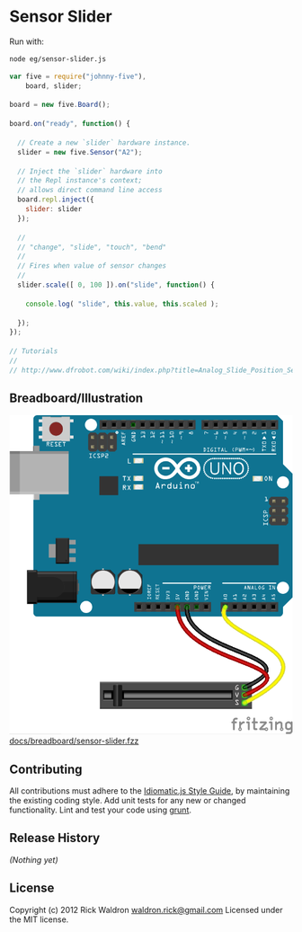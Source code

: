 # Sensor Slider

Run with:
```bash
node eg/sensor-slider.js
```


```javascript
var five = require("johnny-five"),
    board, slider;

board = new five.Board();

board.on("ready", function() {

  // Create a new `slider` hardware instance.
  slider = new five.Sensor("A2");

  // Inject the `slider` hardware into
  // the Repl instance's context;
  // allows direct command line access
  board.repl.inject({
    slider: slider
  });

  //
  // "change", "slide", "touch", "bend"
  //
  // Fires when value of sensor changes
  //
  slider.scale([ 0, 100 ]).on("slide", function() {

    console.log( "slide", this.value, this.scaled );

  });
});

// Tutorials
//
// http://www.dfrobot.com/wiki/index.php?title=Analog_Slide_Position_Sensor_(SKU:_DFR0053)

```


## Breadboard/Illustration


![docs/breadboard/sensor-slider.png](breadboard/sensor-slider.png)
[docs/breadboard/sensor-slider.fzz](breadboard/sensor-slider.fzz)









## Contributing
All contributions must adhere to the [Idiomatic.js Style Guide](https://github.com/rwldrn/idiomatic.js),
by maintaining the existing coding style. Add unit tests for any new or changed functionality. Lint and test your code using [grunt](https://github.com/cowboy/grunt).

## Release History
_(Nothing yet)_

## License
Copyright (c) 2012 Rick Waldron <waldron.rick@gmail.com>
Licensed under the MIT license.
